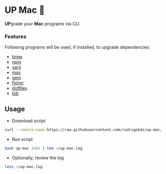 # UP Mac :balloon:

**UP**grade your **Mac** programs via CLI.

### Features

Following programs will be used, if installed, to upgrade dependencies:

- [brew](https://brew.sh/)
- [npm](https://www.npmjs.com/)
- [yarn](https://yarnpkg.com/lang/en/)
- [mas](https://github.com/mas-cli/mas)
- [gem](https://rubygems.org)
- [fisher](https://github.com/fisherman/fisherman)
- [dotfiles](https://github.com/thoughtbot/dotfiles)
- [tldr](https://github.com/tldr-pages/tldr)

## Usage

- Download script

```sh
curl --remote-name https://raw.githubusercontent.com/rodrigobdz/up-mac/master/up-mac
```

- Run script

```sh
bash up-mac 2>&1 | tee ~/up-mac.log
```

- Optionally, review the log

```sh
less ~/up-mac.log
```

